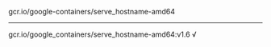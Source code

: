 gcr.io/google-containers/serve_hostname-amd64 

----
gcr.io/google_containers/serve_hostname-amd64:v1.6 √

